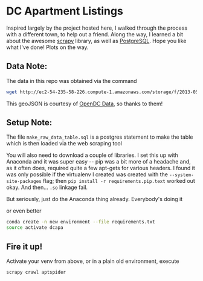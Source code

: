 # DC Apartment Listings
Inspired largely by the project hosted here, I walked through the process with a different town, to help out a friend. Along the way, I learned a bit about the awesome [scrapy](http://scrapy.org/) library, as well as [PostgreSQL](http://www.postgresql.org/). Hope you like what I've done! Plots on the way.

## Data Note:
The data in this repo was obtained via the command
```bash
wget http://ec2-54-235-58-226.compute-1.amazonaws.com/storage/f/2013-05-12T03%3A50%3A18.251Z/dcneighorhoodboundarieswapo.geojson
```
This geoJSON is courtesy of [OpenDC Data](http://www.opendatadc.org/dataset/neighborhood-boundaries-217-neighborhoods-washpost-justgrimes), so thanks to them!

## Setup Note:
The file `make_raw_data_table.sql` is a postgres statement to make the table which is then loaded via the web scraping tool

You will also need to download a couple of libraries. I set this up with Anaconda and it was super easy -- pip was a bit more of a headache and, as it often does, required quite a few apt-gets for various headers. I found it was only possible if the virtualenv I created was created with the  `--system-site-packages` flag; then `pip install -r requirements.pip.text` worked out okay. And then... `.so` linkage fail.

But seriously, just do the Anaconda thing already. Everybody's doing it

or even better
```bash
conda create -n new environment --file requirements.txt
source activate dcapa
```

## Fire it up!
Activate your venv from above, or in a plain old environment, execute
```bash
scrapy crawl aptspider
```

